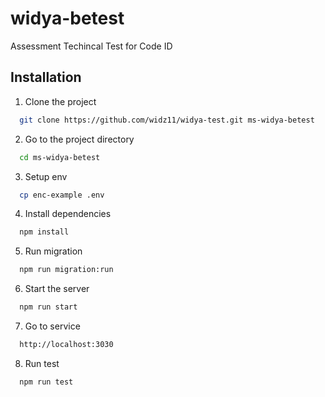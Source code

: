 # widya-betest
Assessment Techincal Test for Code ID

## Installation

1. Clone the project

```bash
  git clone https://github.com/widz11/widya-test.git ms-widya-betest
```

2. Go to the project directory

```bash
  cd ms-widya-betest
```

3. Setup env

```bash
  cp enc-example .env
```

4. Install dependencies

```bash
  npm install
```

5. Run migration

```bash
  npm run migration:run
```

6. Start the server

```bash
  npm run start
```

7. Go to service

```bash
  http://localhost:3030
```

8. Run test

```bash
  npm run test
```
